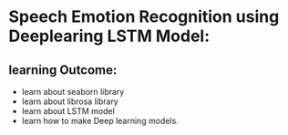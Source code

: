 # Speech Emotion Recognition using Deeplearing LSTM Model:
## learning Outcome:
- learn about seaborn library
- learn about librosa library
- learn about LSTM model
- learn how to make Deep learning models.
